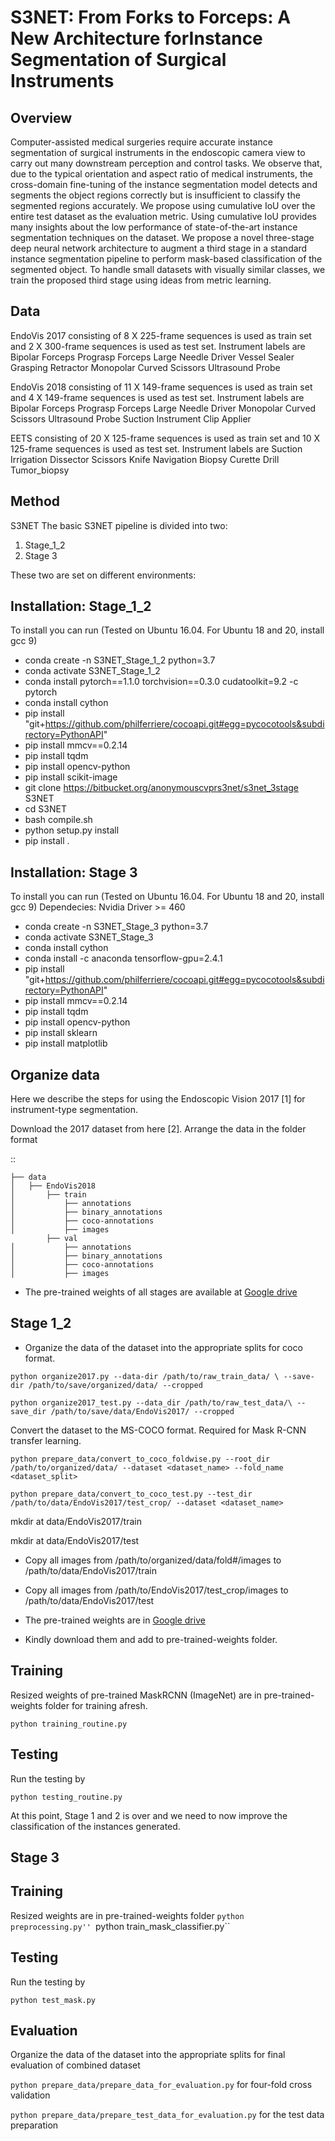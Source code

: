 S3NET: From Forks to Forceps: A New Architecture forInstance Segmentation of Surgical Instruments
===========================================

Overview
--------
Computer-assisted medical surgeries require accurate instance segmentation of surgical instruments in the endoscopic camera view to carry out many downstream perception and control tasks.
We observe that, due to the typical orientation and aspect ratio of medical instruments, the cross-domain fine-tuning of the instance segmentation model detects and segments the object regions correctly but is insufficient to classify the segmented regions accurately. 
We propose using cumulative IoU over the entire test dataset as the evaluation metric. Using cumulative IoU provides many insights about the low performance of state-of-the-art instance segmentation techniques on the dataset.
We propose a novel three-stage deep neural network architecture to augment a third stage in a standard instance segmentation pipeline to perform mask-based classification of the segmented object. To handle small datasets with visually similar classes, we train the proposed third stage using ideas from metric learning.


Data
----
EndoVis 2017 consisting of 8 X 225-frame sequences is used as train set and 2 X 300-frame sequences is used as test set.
Instrument labels are 
Bipolar Forceps 
Prograsp Forceps
Large Needle Driver
Vessel Sealer
Grasping Retractor
Monopolar Curved Scissors 
Ultrasound Probe

EndoVis 2018 consisting of 11 X 149-frame sequences is used as train set and 4 X 149-frame sequences is used as test set.
Instrument labels are 
Bipolar Forceps 
Prograsp Forceps
Large Needle Driver
Monopolar Curved Scissors 
Ultrasound Probe
Suction Instrument
Clip Applier

EETS consisting of 20 X 125-frame sequences is used as train set and 10 X 125-frame sequences is used as test set.
Instrument labels are 
Suction
Irrigation
Dissector
Scissors
Knife
Navigation
Biopsy
Curette
Drill
Tumor_biopsy

Method
------
S3NET
The basic S3NET pipeline is divided into two:
1) Stage_1_2
3) Stage 3

These two are set on different environments:

Installation: Stage_1_2
------------
To install you can run
(Tested on Ubuntu 16.04. For Ubuntu 18 and 20, install gcc 9)

* conda create -n S3NET_Stage_1_2 python=3.7
* conda activate S3NET_Stage_1_2
* conda install pytorch==1.1.0 torchvision==0.3.0 cudatoolkit=9.2 -c pytorch
* conda install cython
* pip install "git+https://github.com/philferriere/cocoapi.git#egg=pycocotools&subdirectory=PythonAPI"
* pip install mmcv==0.2.14
* pip install tqdm
* pip install opencv-python
* pip install scikit-image
* git clone https://bitbucket.org/anonymouscvprs3net/s3net_3stage S3NET
* cd S3NET
* bash compile.sh
* python setup.py install
* pip install .

Installation: Stage 3
------------
To install you can run
(Tested on Ubuntu 16.04. For Ubuntu 18 and 20, install gcc 9)
Dependecies:
Nvidia Driver >= 460

* conda create -n S3NET_Stage_3 python=3.7
* conda activate S3NET_Stage_3
* conda install cython
* conda install -c anaconda tensorflow-gpu=2.4.1
* pip install "git+https://github.com/philferriere/cocoapi.git#egg=pycocotools&subdirectory=PythonAPI"
* pip install mmcv==0.2.14
* pip install tqdm
* pip install opencv-python
* pip install sklearn
* pip install matplotlib


Organize data
----------

Here we describe the steps for using the Endoscopic Vision 2017 [1] for instrument-type segmentation.

Download the 2017 dataset from here [2]. Arrange the data in the folder format

::

    ├── data
    │   ├── EndoVis2018
    │   	├── train
    │   		├── annotations
    │   		├── binary_annotations
    │   		├── coco-annotations
    │   		├── images
    		├── val
    │   		├── annotations
    │   		├── binary_annotations
    │   		├── coco-annotations
    │   		├── images
- The pre-trained weights of all stages are available at [Google drive](https://drive.google.com/drive/folders/1k7WxHMq60CkMneHb6e8lzGY4RUxFlZfW?usp=sharing)

Stage 1_2
------------------------------

- Organize the data of the dataset into the appropriate splits for coco format.

``python organize2017.py --data-dir /path/to/raw_train_data/ \
--save-dir /path/to/save/organized/data/ --cropped``

``python organize2017_test.py --data_dir /path/to/raw_test_data/\
--save_dir /path/to/save/data/EndoVis2017/ --cropped``

Convert the dataset to the MS-COCO format. Required for Mask R-CNN transfer learning.

``python prepare_data/convert_to_coco_foldwise.py --root_dir /path/to/organized/data/
    --dataset <dataset_name> --fold_name <dataset_split>``
    
``python prepare_data/convert_to_coco_test.py --test_dir /path/to/data/EndoVis2017/test_crop/
    --dataset <dataset_name>``

mkdir at data/EndoVis2017/train

mkdir at data/EndoVis2017/test

- Copy all images from /path/to/organized/data/fold#/images to /path/to/data/EndoVis2017/train

- Copy all images from /path/to/EndoVis2017/test_crop/images to /path/to/data/EndoVis2017/test

- The pre-trained weights are in [Google drive](https://drive.google.com/drive/folders/1k7WxHMq60CkMneHb6e8lzGY4RUxFlZfW?usp=sharing)

- Kindly download them and add to pre-trained-weights folder.

Training
---------------

Resized weights of pre-trained MaskRCNN (ImageNet) are in pre-trained-weights folder for training afresh. 

``python training_routine.py``

Testing
----------
Run the testing by 

``python testing_routine.py``


At this point, Stage 1 and 2 is over and we need to now improve the classification of the instances generated.

Stage 3
----------

Training
---------------
Resized weights are in pre-trained-weights folder
``python preprocessing.py''
``python train_mask_classifier.py``

Testing
----------
Run the testing by 

``python test_mask.py``



Evaluation
----------
Organize the data of the dataset into the appropriate splits for final evaluation of combined dataset

``python prepare_data/prepare_data_for_evaluation.py`` for four-fold cross validation 

``python prepare_data/prepare_test_data_for_evaluation.py`` for the test data preparation
